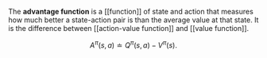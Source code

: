 The **advantage function** is a [[function]] of state and action that measures how much better a state-action pair is than the average value at that state. It is the difference between [[action-value function]] and [[value function]].

$$
A^\pi(s, a) \doteq Q^\pi(s, a) - V^\pi(s).
$$